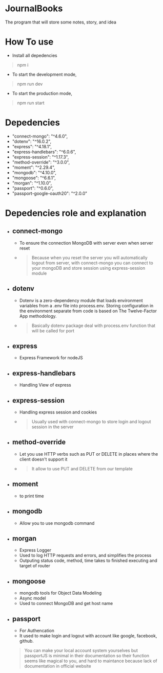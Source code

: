 # JournalBooks
The program that will store some notes, story, and idea

# How To use
- Install all depedencies
 > npm i 
- To start the development mode, 
 > npm run dev
- To start the production mode,
 > npm run start
 

# Depedencies
-    "connect-mongo": "^4.6.0",
-    "dotenv": "^16.0.2",
-    "express": "^4.18.1",
-    "express-handlebars": "^6.0.6",
-    "express-session": "^1.17.3",
-    "method-override": "^3.0.0",
-    "moment": "^2.29.4",
-    "mongodb": "^4.10.0",
-    "mongoose": "^6.6.1",
-    "morgan": "^1.10.0",
-    "passport": "^0.6.0",
-    "passport-google-oauth20": "^2.0.0"

# Depedencies role and explanation
- ## connect-mongo
    - To ensure the connection MongoDB with server even when server reset
    - > Because when you reset the server you will automatically logout from server, with connect-mongo you can connect to your mongoDB and store session using express-session module
- ## dotenv
    - Dotenv is a zero-dependency module that loads environment variables from a .env file into process.env. Storing configuration in the environment separate from code is based on The Twelve-Factor App methodology.
    - > Basically dotenv package deal with process.env function that will be called for port
- ## express
    - Express Framework for nodeJS
- ## express-handlebars
    - Handling View of express
- ## express-session
    - Handling express session and cookies 
    - > Usually used with connect-mongo to store login and logout session in the server
- ## method-override
    - Let you use HTTP verbs such as PUT or DELETE in places where the client doesn't support it
    - > It allow to use PUT and DELETE from our template
- ## moment
    - to print time
- ## mongodb
    - Allow you to use mongodb command
- ## morgan
    - Express Logger
    - Used to log HTTP requests and errors, and simplifies the process
    - Outputing status code, method, time takes to finished executing and target of router
- ## mongoose
    - mongodb tools for Object Data Modeling
    - Async model
    - Used to connect MongoDB and get host name
- ## passport
    - For Authencation
    - It used to make login and logout with account like google, facebook, github.
    > You can make your local account system yourselves but passportJS is minimal in their documentation so their function seems like magical to you, and hard to maintance because lack of documentation in official website

